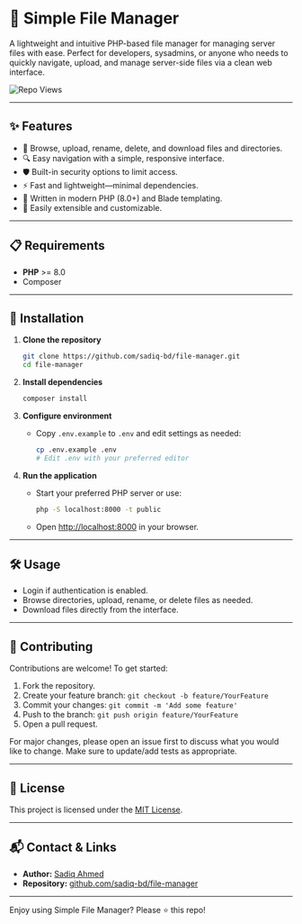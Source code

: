 # 🚀 Simple File Manager

A lightweight and intuitive PHP-based file manager for managing server files with ease. Perfect for developers, sysadmins, or anyone who needs to quickly navigate, upload, and manage server-side files via a clean web interface.

<p align="left">
  <img src="https://api.sadiq.workers.dev/app/github/repo/file-manager/views?nocache=true" alt="Repo Views" />
</p>

---

## ✨ Features

- 📂 Browse, upload, rename, delete, and download files and directories.
- 🔍 Easy navigation with a simple, responsive interface.
- 🛡️ Built-in security options to limit access.
- ⚡ Fast and lightweight—minimal dependencies.
- 📝 Written in modern PHP (8.0+) and Blade templating.
- 🔌 Easily extensible and customizable.

---

## 📋 Requirements

- **PHP** >= 8.0
- Composer

---

## 🚀 Installation

1. **Clone the repository**
    ```bash
    git clone https://github.com/sadiq-bd/file-manager.git
    cd file-manager
    ```

2. **Install dependencies**
    ```bash
    composer install
    ```

3. **Configure environment**
    - Copy `.env.example` to `.env` and edit settings as needed:
      ```bash
      cp .env.example .env
      # Edit .env with your preferred editor
      ```

4. **Run the application**
    - Start your preferred PHP server or use:
      ```bash
      php -S localhost:8000 -t public
      ```
    - Open [http://localhost:8000](http://localhost:8000) in your browser.

---

## 🛠️ Usage

- Login if authentication is enabled.
- Browse directories, upload, rename, or delete files as needed.
- Download files directly from the interface.

---

## 🤝 Contributing

Contributions are welcome! To get started:

1. Fork the repository.
2. Create your feature branch: `git checkout -b feature/YourFeature`
3. Commit your changes: `git commit -m 'Add some feature'`
4. Push to the branch: `git push origin feature/YourFeature`
5. Open a pull request.

For major changes, please open an issue first to discuss what you would like to change.
Make sure to update/add tests as appropriate.

---

## 📄 License

This project is licensed under the [MIT License](https://choosealicense.com/licenses/mit/).

---

## 📬 Contact & Links

- **Author:** [Sadiq Ahmed](https://github.com/sadiq-bd)
- **Repository:** [github.com/sadiq-bd/file-manager](https://github.com/sadiq-bd/file-manager)

---

Enjoy using Simple File Manager? Please ⭐️ this repo!
